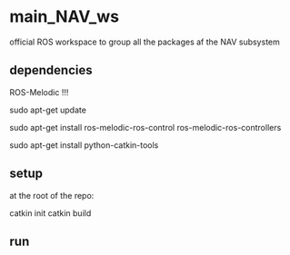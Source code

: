 # main_NAV_ws
official ROS workspace to group all the packages af the NAV subsystem


## dependencies

ROS-Melodic !!!

sudo apt-get update

sudo apt-get install ros-melodic-ros-control ros-melodic-ros-controllers

sudo apt-get install python-catkin-tools


## setup

at the root of the repo:

catkin init
catkin build


## run


